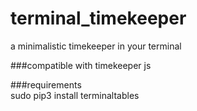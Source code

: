 # terminal_timekeeper
a minimalistic timekeeper in your terminal

###compatible with timekeeper js

###requirements  
sudo pip3 install terminaltables
